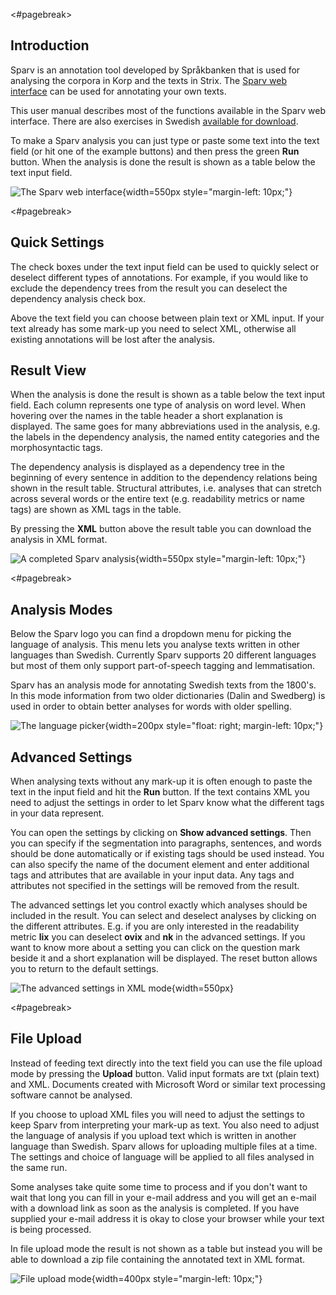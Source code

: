 
<#pagebreak>

## Introduction

Sparv is an annotation tool developed by Språkbanken that is used for analysing
the corpora in Korp and the texts in Strix. The [Sparv web
interface](https://spraakbanken.gu.se/sparv) can be used for annotating your own
texts.

This user manual describes most of the functions available in the Sparv web
interface. There are also exercises in Swedish [available for
download](https://svn.spraakdata.gu.se/sb-arkiv/pub/dokumentation/sparv/exercises/sparvovningar_hw2017.pdf).

To make a Sparv analysis you can just type or paste some text into the text
field (or hit one of the example buttons) and then press the green
**Run** button. When the analysis is done the result is shown as a table
below the text input field.

![The Sparv web interface](https://svn.spraakdata.gu.se/sb-arkiv/pub/dokumentation/sparv/img/sparv_granssnitt_en.png){width=550px style="margin-left: 10px;"}

<#pagebreak>

## Quick Settings

The check boxes under the text input field can be used to quickly select or
deselect different types of annotations. For example, if you would like to
exclude the dependency trees from the result you can deselect the dependency
analysis check box.

Above the text field you can choose between plain text or XML input. If your
text already has some mark-up you need to select XML, otherwise all existing
annotations will be lost after the analysis.

## Result View

When the analysis is done the result is shown as a table below the text input
field. Each column represents one type of analysis on word level. When hovering
over the names in the table header a short explanation is displayed. The
same goes for many abbreviations used in the analysis, e.g. the labels in the
dependency analysis, the named entity categories and the morphosyntactic tags.

The dependency analysis is displayed as a dependency tree in the beginning of
every sentence in addition to the dependency relations being shown in the result
table. Structural attributes, i.e. analyses that can stretch across several words
or the entire text (e.g. readability metrics or name tags) are shown as XML tags
in the table.

By pressing the **XML** button above the result table you can download the analysis in XML format.

![A completed Sparv analysis](https://svn.spraakdata.gu.se/sb-arkiv/pub/dokumentation/sparv/img/sparv_resultat_en.png){width=550px style="margin-left: 10px;"}

<#pagebreak>

## Analysis Modes

Below the Sparv logo you can find a dropdown menu for picking the language of
analysis. This menu lets you analyse texts written in other languages than
Swedish. Currently Sparv supports 20 different languages but most of them only
support part-of-speech tagging and lemmatisation.

Sparv has an analysis mode for annotating Swedish texts from the 1800's. In this
mode information from two older dictionaries (Dalin and Swedberg) is used in
order to obtain better analyses for words with older spelling.

![The language picker](https://svn.spraakdata.gu.se/sb-arkiv/pub/dokumentation/sparv/img/sparv_sprakvaljare_en.png){width=200px style="float: right; margin-left: 10px;"}

## Advanced Settings

When analysing texts without any mark-up it is often enough to paste the text in
the input field and hit the **Run** button. If the text contains XML you need to
adjust the settings in order to let Sparv know what the different tags in your
data represent.

You can open the settings by clicking on **Show advanced settings**. Then you
can specify if the segmentation into paragraphs, sentences, and words should be
done automatically or if existing tags should be used instead. You can also
specify the name of the document element and enter additional tags and
attributes that are available in your input data. Any tags and attributes not
specified in the settings will be removed from the result.

The advanced settings let you control exactly which analyses should be included
in the result. You can select and deselect analyses by clicking on the different
attributes. E.g. if you are only interested in the readability metric **lix**
you can deselect **ovix** and **nk** in the advanced settings. If you want to
know more about a setting you can click on the question mark beside it and a
short explanation will be displayed. The reset button allows you to return to
the default settings.

![The advanced settings in XML mode](https://svn.spraakdata.gu.se/sb-arkiv/pub/dokumentation/sparv/img/sparv_installningar_en.png){width=550px}

<#pagebreak>

## File Upload

Instead of feeding text directly into the text field you can use the file upload
mode by pressing the **Upload** button. Valid input formats are txt (plain text)
and XML. Documents created with Microsoft Word or similar text processing
software cannot be analysed.

If you choose to upload XML files you will need to adjust the settings to keep
Sparv from interpreting your mark-up as text. You also need to adjust the
language of analysis if you upload text which is written in another language
than Swedish. Sparv allows for uploading multiple files at a time. The settings
and choice of language will be applied to all files analysed in the same run.

Some analyses take quite some time to process and if you don't want to wait that
long you can fill in your e-mail address and you will get an e-mail with a
download link as soon as the analysis is completed. If you have supplied your
e-mail address it is okay to close your browser while your text is being
processed.

In file upload mode the result is not shown as a table but instead you will be
able to download a zip file containing the annotated text in XML format.

![File upload mode](https://svn.spraakdata.gu.se/sb-arkiv/pub/dokumentation/sparv/img/sparv_uppladdning_en.png){width=400px style="margin-left: 10px;"}
